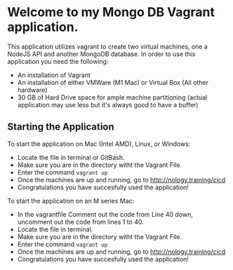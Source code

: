 # Welcome to my Mongo DB Vagrant application.

This application utilizes vagrant to create two virtual machines, one a NodeJS API and another MongoDB database.
In order to use this application you need the following:
- An installation of Vagrant
- An installation of either VMWare (M1 Mac) or Virtual Box (All other hardware)
- 30 GB of Hard Drive space for ample machine partitioning (actual application may use less but it's always good to have a buffer)

## Starting the Application
To start the application on Mac (Intel AMD), Linux, or Windows:
- Locate the file in terminal or GitBash.
- Make sure you are in the directory witht the Vagrant File.
- Enter the command ` vagrant up `
- Once the machines are up and running, go to http://nology.training/cicd
- Congratulations you have succesfully used the application!

To start the application on an M series Mac: 
- In the vagrantfile Comment out the code from Line 40 down, uncomment out the code from lines 1 to 40.
- Locate the file in terminal.
- Make sure you are in the directory witht the Vagrant File.
- Enter the command ` vagrant up `
- Once the machines are up and running, go to http://nology.training/cicd
- Congratulations you have succesfully used the application!
